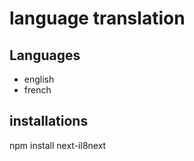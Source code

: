 # language translation

## Languages
- english
- french

## installations

npm install next-il8next

